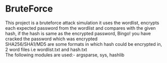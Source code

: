 # BruteForce
This project is a bruteforce attack simulation it uses the wordlist, encrypts each expected password from the wordlist and compares with the given hash, if the hash is same as the encrypted password, Bingo! you have cracked the password which was encrypted  
SHA256/SHA1/MD5 are some formats in which hash could be encrypted in, 2 word files i.e wordlist.txt and hash.txt  
The following modules are used:- argsparse, sys, hashlib  
